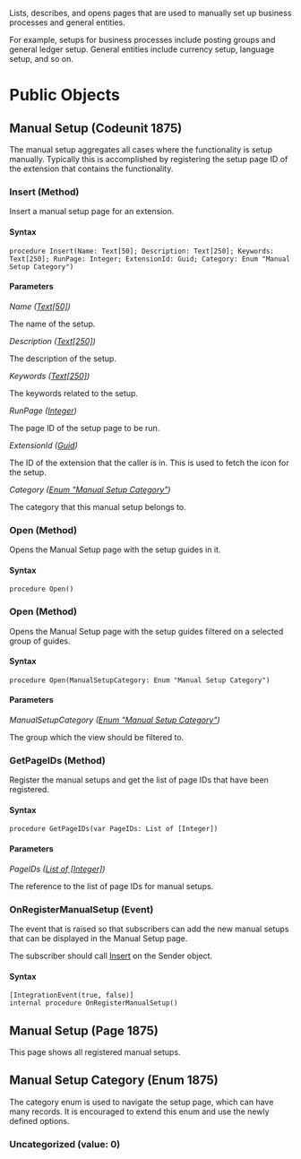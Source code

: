 Lists, describes, and opens pages that are used to manually set up business processes and general entities. 

For example, setups for business processes include posting groups and general ledger setup. General entities include currency setup, language setup, and so on.


# Public Objects
## Manual Setup (Codeunit 1875)

 The manual setup aggregates all cases where the functionality is setup manually. Typically this is accomplished 
 by registering the setup page ID of the extension that contains the functionality.
 

### Insert (Method) <a name="Insert"></a> 
Insert a manual setup page for an extension.

#### Syntax
```
procedure Insert(Name: Text[50]; Description: Text[250]; Keywords: Text[250]; RunPage: Integer; ExtensionId: Guid; Category: Enum "Manual Setup Category")
```
#### Parameters
*Name ([Text[50]](https://docs.microsoft.com/en-us/dynamics365/business-central/dev-itpro/developer/methods-auto/text/text-data-type))* 

The name of the setup.

*Description ([Text[250]](https://docs.microsoft.com/en-us/dynamics365/business-central/dev-itpro/developer/methods-auto/text/text-data-type))* 

The description of the setup.

*Keywords ([Text[250]](https://docs.microsoft.com/en-us/dynamics365/business-central/dev-itpro/developer/methods-auto/text/text-data-type))* 

The keywords related to the setup.

*RunPage ([Integer](https://docs.microsoft.com/en-us/dynamics365/business-central/dev-itpro/developer/methods-auto/integer/integer-data-type))* 

The page ID of the setup page to be run.

*ExtensionId ([Guid](https://docs.microsoft.com/en-us/dynamics365/business-central/dev-itpro/developer/methods-auto/guid/guid-data-type))* 

The ID of the extension that the caller is in. This is used to fetch the icon for the setup.

*Category ([Enum "Manual Setup Category"]())* 

The category that this manual setup belongs to.

### Open (Method) <a name="Open"></a> 
Opens the Manual Setup page with the setup guides in it.

#### Syntax
```
procedure Open()
```
### Open (Method) <a name="Open"></a> 
Opens the Manual Setup page with the setup guides filtered on a selected group of guides.

#### Syntax
```
procedure Open(ManualSetupCategory: Enum "Manual Setup Category")
```
#### Parameters
*ManualSetupCategory ([Enum "Manual Setup Category"]())* 

The group which the view should be filtered to.

### GetPageIDs (Method) <a name="GetPageIDs"></a> 
Register the manual setups and get the list of page IDs that have been registered.

#### Syntax
```
procedure GetPageIDs(var PageIDs: List of [Integer])
```
#### Parameters
*PageIDs ([List of [Integer]]())* 

The reference to the list of page IDs for manual setups.

### OnRegisterManualSetup (Event) <a name="OnRegisterManualSetup"></a> 

 The event that is raised so that subscribers can add the new manual setups that can be displayed in the Manual Setup page.
 


 The subscriber should call [Insert](#Insert) on the Sender object.
 

#### Syntax
```
[IntegrationEvent(true, false)]
internal procedure OnRegisterManualSetup()
```

## Manual Setup (Page 1875)
This page shows all registered manual setups.


## Manual Setup Category (Enum 1875)
The category enum is used to navigate the setup page, which can have many records. It is encouraged to extend this enum and use the newly defined options.

### Uncategorized (value: 0)

